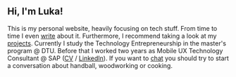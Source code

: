 ## Hi, I'm Luka!

This is my personal website, heavily focusing on tech stuff. From time to time I even [write](/posts) about it. Furthermore, I recommend taking a look at my [projects](/projects). Currently I study the Technology Entrepreneurship in the master's program @ DTU. Before that I worked two years as Mobile UX Technology Consultant @ SAP ([CV](/cv) / [LinkedIn](https://www.linkedin.com/in/harambasic/)). If you want to <a href="mailto:hi@harambasic.de" rel="me">chat</a> you should try to start a conversation about handball, woodworking or cooking.
